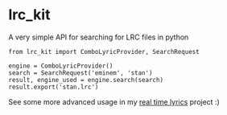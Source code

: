 # lrc_kit

A very simple API for searching for LRC files in python

```python3
from lrc_kit import ComboLyricProvider, SearchRequest

engine = ComboLyricProvider()
search = SearchRequest('eminem', 'stan')
result, engine_used = engine.search(search)
result.export('stan.lrc')
```

See some more advanced usage in my [real time lyrics](https://github.com/reteps/real-time-lyrics) project :)
